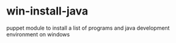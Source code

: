 # win-install-java
puppet module to install a list of programs and java development environment on windows

